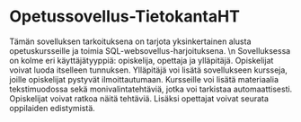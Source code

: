 # Opetussovellus-TietokantaHT

Tämän sovelluksen tarkoituksena on tarjota yksinkertainen alusta opetuskursseille ja toimia SQL-websovellus-harjoituksena. \n Sovelluksessa on kolme eri käyttäjätyyppiä: opiskelija, opettaja
ja ylläpitäjä. Opiskelijat voivat luoda itselleen tunnuksen. Ylläpitäjä voi lisätä sovellukseen kursseja, joille opiskelijat pystyvät ilmoittautumaan. Kursseille voi lisätä materiaalia tekstimuodossa
sekä monivalintatehtäviä, jotka voi tarkistaa automaattisesti. Opiskelijat voivat ratkoa näitä tehtäviä. Lisäksi opettajat voivat seurata oppilaiden edistymistä.
